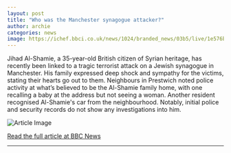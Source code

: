 ```yaml
---
layout: post
title: "Who was the Manchester synagogue attacker?"
author: archie
categories: news
image: https://ichef.bbci.co.uk/news/1024/branded_news/03b5/live/1e576ba0-a032-11f0-928c-71dbb8619e94.jpg
---
```

Jihad Al-Shamie, a 35-year-old British citizen of Syrian heritage, has recently been linked to a tragic terrorist attack on a Jewish synagogue in Manchester. His family expressed deep shock and sympathy for the victims, stating their hearts go out to them. Neighbours in Prestwich noted police activity at what’s believed to be the Al-Shamie family home, with one recalling a baby at the address but not seeing a woman. Another resident recognised Al-Shamie's car from the neighbourhood. Notably, initial police and security records do not show any investigations into him.

![Article Image](https://ichef.bbci.co.uk/news/1024/branded_news/03b5/live/1e576ba0-a032-11f0-928c-71dbb8619e94.jpg)

[Read the full article at BBC News](https://www.bbc.com/news/articles/c0q7y72kppgo?at_medium=RSS&at_campaign=rss)

---
